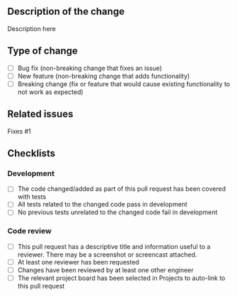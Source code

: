 ## Description of the change

Description here

## Type of change

- [ ] Bug fix (non-breaking change that fixes an issue)
- [ ] New feature (non-breaking change that adds functionality)
- [ ] Breaking change (fix or feature that would cause existing functionality to not work as expected)

## Related issues

Fixes #1

## Checklists

### Development

- [ ] The code changed/added as part of this pull request has been covered with tests
- [ ] All tests related to the changed code pass in development
- [ ] No previous tests unrelated to the changed code fail in development

### Code review

- [ ] This pull request has a descriptive title and information useful to a reviewer. There may be a screenshot or screencast attached.
- [ ] At least one reviewer has been requested
- [ ] Changes have been reviewed by at least one other engineer
- [ ] The relevant project board has been selected in Projects to auto-link to this pull request
